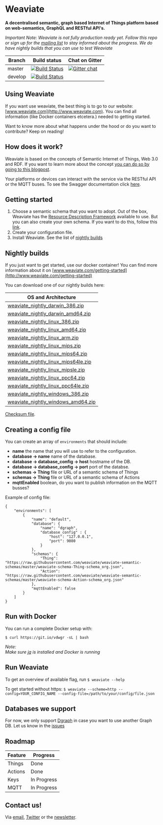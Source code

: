 # Weaviate

**A decentralised semantic, graph based Internet of Things platform based on web-semantics, GraphQL and RESTful API's.**

*Important Note:
Weaviate is not fully production ready yet. Follow this repo or sign up for the [mailing list](http://eepurl.com/bRsMir) to stay informed about the progress. We do have nightly builds that you can use to test Weaviate*

| Branch   | Build status                                                                                                                    | Chat on Gitter                                                                                 |
| -------- | ------------------------------------------------------------------------------------------------------------------------------- | ---------------------------------------------------------------------------------------------- |
| master   | [![Build Status](https://travis-ci.org/weaviate/weaviate.svg?branch=master)](https://travis-ci.org/weaviate/weaviate)           | [![Gitter chat](https://badges.gitter.im/weaviate/weaviate.svg)](https://gitter.im/weaviate/)  |
| develop  | [![Build Status](https://travis-ci.org/weaviate/weaviate.svg?branch=develop)](https://travis-ci.org/weaviate/weaviate/branches) | |

## Using Weaviate

If you want use weaviate, the best thing is to go to our website: [www.weaviate.com](http://www.weaviate.com). You can find all information (like Docker containers etcetera.) needed to getting started.

Want to know more about what happens under the hood or do you want to contribute? Keep on reading!

## How does it work?

Weaviate is based on the concepts of Semantic Internet of Things, Web 3.0 and RDF. If you want to learn more about the concept [you can do so by going to this blogpost](https://bob.wtf/semantic-internet-of-things-42811e1ca7a7).

Your platforms or devices can interact with the service via the RESTful API or the MQTT buses. To see the Swagger documentation click [here](https://github.com/weaviate/weaviate-swagger).

## Getting started

1. Choose a semantic schema that you want to adopt. Out of the box, Weaviate has the [Resource Description Framework](https://en.wikipedia.org/wiki/Resource_Description_Framework) available to use. But you can also create your own schema. If you want to do this, follow this [link](https://github.com/weaviate/weaviate-semantic-schemas).
2. Create your configuration file.
3. Install Weaviate. See the list of [nightly builds](#nightly-builds) 

## Nightly builds

If you just want to get started, use our docker container! You can find more information about it on [www.weaviate.com/getting-started](http://www.weaviate.com/getting-started)

You can download one of our nightly builds here:

| OS and Architecture
| -------------------
| [weaviate_nightly_darwin_386.zip](https://github.com/weaviate/weaviate/blob/develop/dist/weaviate_nightly_darwin_386.zip?raw=true)
| [weaviate_nightly_darwin_amd64.zip](https://github.com/weaviate/weaviate/blob/develop/dist/weaviate_nightly_darwin_amd64.zip?raw=true)
| [weaviate_nightly_linux_386.zip](https://github.com/weaviate/weaviate/blob/develop/dist/weaviate_nightly_linux_386.zip?raw=true)
| [weaviate_nightly_linux_amd64.zip](https://github.com/weaviate/weaviate/blob/develop/dist/weaviate_nightly_linux_amd64.zip?raw=true)
| [weaviate_nightly_linux_arm.zip](https://github.com/weaviate/weaviate/blob/develop/dist/weaviate_nightly_linux_arm.zip?raw=true)
| [weaviate_nightly_linux_mips.zip](https://github.com/weaviate/weaviate/blob/develop/dist/weaviate_nightly_linux_mips.zip?raw=true)
| [weaviate_nightly_linux_mips64.zip](https://github.com/weaviate/weaviate/blob/develop/dist/weaviate_nightly_linux_mips64.zip?raw=true)
| [weaviate_nightly_linux_mips64le.zip](https://github.com/weaviate/weaviate/blob/develop/dist/weaviate_nightly_linux_mips64le.zip?raw=true)
| [weaviate_nightly_linux_mipsle.zip](https://github.com/weaviate/weaviate/blob/develop/dist/weaviate_nightly_linux_mipsle.zip?raw=true)
| [weaviate_nightly_linux_ppc64.zip](https://github.com/weaviate/weaviate/blob/develop/dist/weaviate_nightly_linux_ppc64.zip?raw=true)
| [weaviate_nightly_linux_ppc64le.zip](https://github.com/weaviate/weaviate/blob/develop/dist/weaviate_nightly_linux_ppc64le.zip?raw=true)
| [weaviate_nightly_windows_386.zip](https://github.com/weaviate/weaviate/blob/develop/dist/weaviate_nightly_windows_386.zip?raw=true)
| [weaviate_nightly_windows_amd64.zip](https://github.com/weaviate/weaviate/blob/develop/dist/weaviate_nightly_windows_amd64.zip?raw=true)

[Checksum file](https://github.com/weaviate/weaviate/blob/develop/dist/weaviate_nightly_checksums.txt).

## Creating a config file

You can create an array of `environments` that should include:

- **name** the name that you will use to refer to the configuration.
- **database -> name** name of the database.
- **database -> database_config -> host** hostname of the DB.
- **database -> database_config -> port** port of the databse.
- **schemas -> Thing** file or URL of a semantic schema of Things
- **schemas -> Thing** file or URL of a semantic schema of Actions
- **mqttEnabled** boolean, do you want to publish information on the MQTT busses?

Example of config file:

```
{
    "environments": [
        {
            "name": "default",
            "database": {
                "name": "dgraph",
                "database_config" : {
                    "host": "127.0.0.1",
                    "port": 9080
                }
            },
            "schemas": {
                "Thing": "https://raw.githubusercontent.com/weaviate/weaviate-semantic-schemas/master/weaviate-schema-Thing-schema_org.json",
                "Action": "https://raw.githubusercontent.com/weaviate/weaviate-semantic-schemas/master/weaviate-schema-Action-schema_org.json"
            },
            "mqttEnabled": false
        }
    ]
}
```

## Run with Docker

You can run a complete Docker setup with:

```
$ curl https://git.io/vdwgr -sL | bash
```

_Note:<br>Make sure [jq](https://stedolan.github.io/jq/) is installed and Docker is running_

## Run Weaviate

To get an overview of available flag, run `$ weaviate --help`

To get started without https: `$ weaviate --scheme=http --config=YOUR_CONFIG_NAME --config-file=/path/to/your/config/file.json`

## Databases we support

For now, we only support [Dgraph](https://dgraph.io) in case you want to use another Graph DB. Let us know in the [issues](https://github.com/weaviate/weaviate/issues)

## Roadmap

| Feature | Progress
| ------- | --------
| Things  | Done 
| Actions | Done 
| Keys    | In Progress
| MQTT    | In Progress

## Contact us!

Via [email](mailto:yourfriends@weaviate.com), [Twitter](https://twitter.com/weaviate) or the [newsletter](http://eepurl.com/bRsMir).
